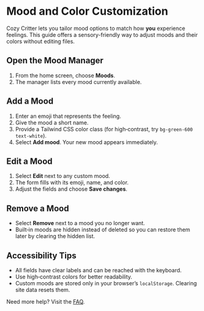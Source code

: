 # Mood and Color Customization

Cozy Critter lets you tailor mood options to match how **you** experience feelings. This guide offers a sensory-friendly way to adjust moods and their colors without editing files.

## Open the Mood Manager
1. From the home screen, choose **Moods**.
2. The manager lists every mood currently available.

## Add a Mood
1. Enter an emoji that represents the feeling.
2. Give the mood a short name.
3. Provide a Tailwind CSS color class (for high‑contrast, try `bg-green-600 text-white`).
4. Select **Add mood**. Your new mood appears immediately.

## Edit a Mood
1. Select **Edit** next to any custom mood.
2. The form fills with its emoji, name, and color.
3. Adjust the fields and choose **Save changes**.

## Remove a Mood
- Select **Remove** next to a mood you no longer want.
- Built‑in moods are hidden instead of deleted so you can restore them later by clearing the hidden list.

## Accessibility Tips
- All fields have clear labels and can be reached with the keyboard.
- Use high‑contrast colors for better readability.
- Custom moods are stored only in your browser’s `localStorage`. Clearing site data resets them.

Need more help? Visit the [FAQ](faq.md).
